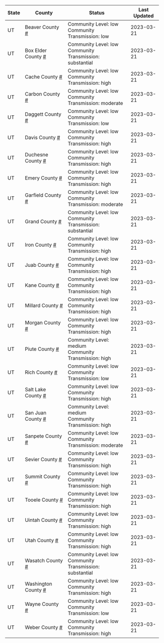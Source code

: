 State | County | Status | Last Updated
--- | --- | --- | --- 
UT | Beaver County <a href="#beaver_county">#</a> | <a name="beaver_county"></a>Community Level: low<br/>Community Transmission: low | 2023-03-21
UT | Box Elder County <a href="#box_elder_county">#</a> | <a name="box_elder_county"></a>Community Level: low<br/>Community Transmission: substantial | 2023-03-21
UT | Cache County <a href="#cache_county">#</a> | <a name="cache_county"></a>Community Level: low<br/>Community Transmission: high | 2023-03-21
UT | Carbon County <a href="#carbon_county">#</a> | <a name="carbon_county"></a>Community Level: low<br/>Community Transmission: moderate | 2023-03-21
UT | Daggett County <a href="#daggett_county">#</a> | <a name="daggett_county"></a>Community Level: low<br/>Community Transmission: low | 2023-03-21
UT | Davis County <a href="#davis_county">#</a> | <a name="davis_county"></a>Community Level: low<br/>Community Transmission: high | 2023-03-21
UT | Duchesne County <a href="#duchesne_county">#</a> | <a name="duchesne_county"></a>Community Level: low<br/>Community Transmission: high | 2023-03-21
UT | Emery County <a href="#emery_county">#</a> | <a name="emery_county"></a>Community Level: low<br/>Community Transmission: high | 2023-03-21
UT | Garfield County <a href="#garfield_county">#</a> | <a name="garfield_county"></a>Community Level: low<br/>Community Transmission: moderate | 2023-03-21
UT | Grand County <a href="#grand_county">#</a> | <a name="grand_county"></a>Community Level: low<br/>Community Transmission: substantial | 2023-03-21
UT | Iron County <a href="#iron_county">#</a> | <a name="iron_county"></a>Community Level: low<br/>Community Transmission: high | 2023-03-21
UT | Juab County <a href="#juab_county">#</a> | <a name="juab_county"></a>Community Level: low<br/>Community Transmission: high | 2023-03-21
UT | Kane County <a href="#kane_county">#</a> | <a name="kane_county"></a>Community Level: low<br/>Community Transmission: high | 2023-03-21
UT | Millard County <a href="#millard_county">#</a> | <a name="millard_county"></a>Community Level: low<br/>Community Transmission: high | 2023-03-21
UT | Morgan County <a href="#morgan_county">#</a> | <a name="morgan_county"></a>Community Level: low<br/>Community Transmission: high | 2023-03-21
UT | Piute County <a href="#piute_county">#</a> | <a name="piute_county"></a>Community Level: medium<br/>Community Transmission: high | 2023-03-21
UT | Rich County <a href="#rich_county">#</a> | <a name="rich_county"></a>Community Level: low<br/>Community Transmission: low | 2023-03-21
UT | Salt Lake County <a href="#salt_lake_county">#</a> | <a name="salt_lake_county"></a>Community Level: low<br/>Community Transmission: high | 2023-03-21
UT | San Juan County <a href="#san_juan_county">#</a> | <a name="san_juan_county"></a>Community Level: medium<br/>Community Transmission: high | 2023-03-21
UT | Sanpete County <a href="#sanpete_county">#</a> | <a name="sanpete_county"></a>Community Level: low<br/>Community Transmission: moderate | 2023-03-21
UT | Sevier County <a href="#sevier_county">#</a> | <a name="sevier_county"></a>Community Level: low<br/>Community Transmission: high | 2023-03-21
UT | Summit County <a href="#summit_county">#</a> | <a name="summit_county"></a>Community Level: low<br/>Community Transmission: high | 2023-03-21
UT | Tooele County <a href="#tooele_county">#</a> | <a name="tooele_county"></a>Community Level: low<br/>Community Transmission: high | 2023-03-21
UT | Uintah County <a href="#uintah_county">#</a> | <a name="uintah_county"></a>Community Level: low<br/>Community Transmission: high | 2023-03-21
UT | Utah County <a href="#utah_county">#</a> | <a name="utah_county"></a>Community Level: low<br/>Community Transmission: high | 2023-03-21
UT | Wasatch County <a href="#wasatch_county">#</a> | <a name="wasatch_county"></a>Community Level: low<br/>Community Transmission: substantial | 2023-03-21
UT | Washington County <a href="#washington_county">#</a> | <a name="washington_county"></a>Community Level: low<br/>Community Transmission: high | 2023-03-21
UT | Wayne County <a href="#wayne_county">#</a> | <a name="wayne_county"></a>Community Level: low<br/>Community Transmission: low | 2023-03-21
UT | Weber County <a href="#weber_county">#</a> | <a name="weber_county"></a>Community Level: low<br/>Community Transmission: high | 2023-03-21
